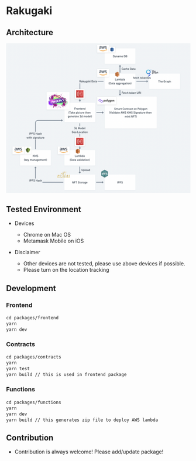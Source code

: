# Rakugaki

## Architecture

![architecture](./docs/architecture.png)

## Tested Environment

- Devices

  - Chrome on Mac OS
  - Metamask Mobile on iOS

- Disclaimer
  - Other devices are not tested, please use above devices if possible.
  - Please turn on the location tracking

## Development

### Frontend

```
cd packages/frontend
yarn
yarn dev
```

### Contracts

```
cd packages/contracts
yarn
yarn test
yarn build // this is used in frontend package
```

### Functions

```
cd packages/functions
yarn
yarn dev
yarn build // this generates zip file to deploy AWS lambda
```

## Contribution

- Contribution is always welcome! Please add/update package!
